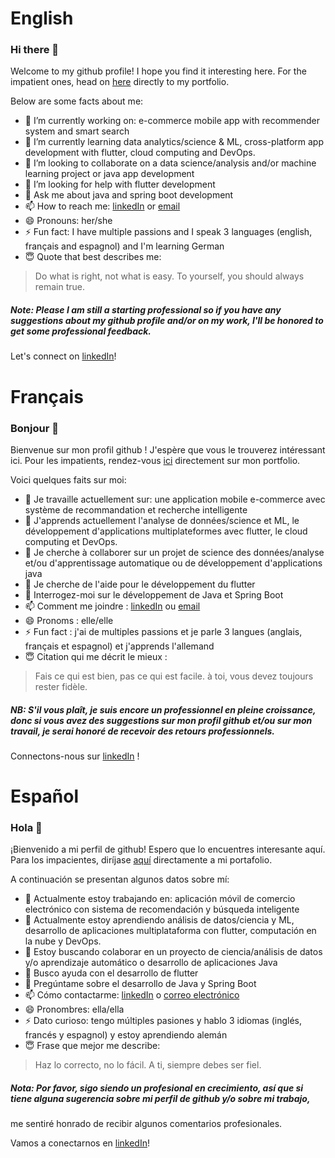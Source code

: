 # English 
### Hi there 👋
Welcome to my github profile! I hope you find it interesting here.
For the impatient ones, head on [here](https://nadiahylary.github.io/) directly to my portfolio. 

Below are some facts about me:

- 🔭 I’m currently working on: e-commerce mobile app with recommender system and smart search
- 🌱 I’m currently learning data analytics/science & ML, cross-platform app development with flutter, cloud computing and DevOps.
- 👯 I’m looking to collaborate on a data science/analysis and/or machine learning project or java app development
- 🤔 I’m looking for help with flutter development 
- 💬 Ask me about java and spring boot development
- 📫 How to reach me: [linkedIn](https://www.linkedin.com/in/nadia-hylary-455889182/) or [email](mail.to/nadia.hylary@esprit.tn)
- 😄 Pronouns: her/she
- ⚡ Fun fact: I have multiple passions and I speak 3 languages (english, français and espagnol) and I'm learning German
- 😇 Quote that best describes me: 
>Do what is right, not what is easy. To yourself, you should always remain true.

##### Note: Please I am still a starting professional so if you have any suggestions about my github profile and/or on my work, I'll be honored to get some professional feedback.
Let's connect on [linkedIn](https://www.linkedin.com/in/nadia-hylary-455889182/)! 


# Français
### Bonjour 👋
Bienvenue sur mon profil github ! J'espère que vous le trouverez intéressant ici.
Pour les impatients, rendez-vous [ici](https://nadiahylary.github.io/) directement sur mon portfolio.

Voici quelques faits sur moi:

- 🔭 Je travaille actuellement sur: une application mobile e-commerce avec système de recommandation et recherche intelligente
- 🌱 J'apprends actuellement l'analyse de données/science et ML, le développement d'applications multiplateformes avec flutter, le cloud computing et DevOps.
- 👯 Je cherche à collaborer sur un projet de science des données/analyse et/ou d'apprentissage automatique ou de développement d'applications java
- 🤔 Je cherche de l'aide pour le développement du flutter
- 💬 Interrogez-moi sur le développement de Java et Spring Boot
- 📫 Comment me joindre : [linkedIn](https://www.linkedin.com/in/nadia-hylary-455889182/) ou [email](mail.to/nadia.hylary@esprit.tn)
- 😄 Pronoms : elle/elle
- ⚡ Fun fact : j'ai de multiples passions et je parle 3 langues (anglais, français et espagnol) et j'apprends l'allemand
- 😇 Citation qui me décrit le mieux :
> Fais ce qui est bien, pas ce qui est facile. à toi, vous devez toujours rester fidèle.

##### NB: S'il vous plaît, je suis encore un professionnel en pleine croissance, donc si vous avez des suggestions sur mon profil github et/ou sur mon travail, je serai honoré de recevoir des retours professionnels.

Connectons-nous sur [linkedIn](https://www.linkedin.com/in/nadia-hylary-455889182/) !


# Español
### Hola 👋
¡Bienvenido a mi perfil de github! Espero que lo encuentres interesante aquí.
Para los impacientes, diríjase [aquí](https://nadiahylary.github.io/) directamente a mi portafolio.

A continuación se presentan algunos datos sobre mí:

- 🔭 Actualmente estoy trabajando en: aplicación móvil de comercio electrónico con sistema de recomendación y búsqueda inteligente
- 🌱 Actualmente estoy aprendiendo análisis de datos/ciencia y ML, desarrollo de aplicaciones multiplataforma con flutter, computación en la nube y DevOps.
- 👯 Estoy buscando colaborar en un proyecto de ciencia/análisis de datos y/o aprendizaje automático o desarrollo de aplicaciones Java
- 🤔 Busco ayuda con el desarrollo de flutter
- 💬 Pregúntame sobre el desarrollo de Java y Spring Boot
- 📫 Cómo contactarme: [linkedIn](https://www.linkedin.com/in/nadia-hylary-455889182/) o [correo electrónico](mail.to/nadia.hylary@esprit.tn)
- 😄 Pronombres: ella/ella
- ⚡ Dato curioso: tengo múltiples pasiones y hablo 3 idiomas (inglés, francés y espagnol) y estoy aprendiendo alemán
- 😇 Frase que mejor me describe:
>Haz lo correcto, no lo fácil. A ti, siempre debes ser fiel.

##### Nota: Por favor, sigo siendo un profesional en crecimiento, así que si tiene alguna sugerencia sobre mi perfil de github y/o sobre mi trabajo, 
me sentiré honrado de recibir algunos comentarios profesionales.

Vamos a conectarnos en [linkedIn](https://www.linkedin.com/in/nadia-hylary-455889182/)!

<!--
**nadiahylary/nadiahylary** is a ✨ _special_ ✨ repository because its `README.md` (this file) appears on your GitHub profile.

Here are some ideas to get you started:

- 🔭 I’m currently working on: e-commerce mobile app with recommender system and smart search
- 🌱 I’m currently learning data analytics/science & ML, cross-platform app development with flutter, cloud computing and DevOps.
- 👯 I’m looking to collaborate on a data science/analysis/machine learning project
- 🤔 I’m looking for help with flutter development
- 💬 Ask me about java and spring boot api development
- 📫 How to reach me: [linkedIn](https://www.linkedin.com/in/nadia-hylary-455889182/)
- 😄 Pronouns: her/she
- ⚡ Fun fact: I have multiple passions 
-->
